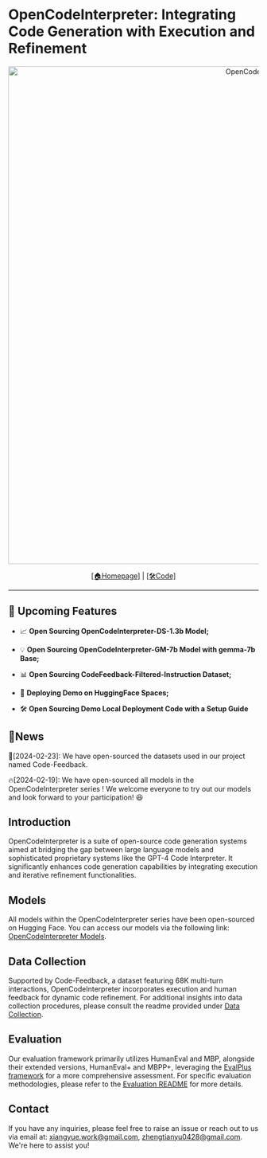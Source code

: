 # OpenCodeInterpreter: Integrating Code Generation with Execution and Refinement

<p align="center">
<img width="1000px" alt="OpenCodeInterpreter" src="https://opencodeinterpreter.github.io/static/images/figure1.png">
</p>
<p align="center">
  <a href="https://opencodeinterpreter.github.io/">[🏠Homepage]</a> 
  |
  <a href="https://github.com/OpenCodeInterpreter/OpenCodeInterpreter/">[🛠️Code]</a> 
</p>
<hr>

## 🌟 Upcoming Features

- 📈 **Open Sourcing OpenCodeInterpreter-DS-1.3b Model;** 

- 💡 **Open Sourcing OpenCodeInterpreter-GM-7b Model with gemma-7b Base;** 

- 📊 **Open Sourcing CodeFeedback-Filtered-Instruction Dataset;** 

- 🚀 **Deploying Demo on HuggingFace Spaces;** 

- 🛠️ **Open Sourcing Demo Local Deployment Code with a Setup Guide** 

## 🔔News
🚀[2024-02-23]: We have open-sourced the datasets used in our project named Code-Feedback.

🔥[2024-02-19]: We have open-sourced all models in the OpenCodeInterpreter series ! We welcome everyone to try out our models and look forward to your participation! 😆



## Introduction
OpenCodeInterpreter is a suite of open-source code generation systems aimed at bridging the gap between large language models and sophisticated proprietary systems like the GPT-4 Code Interpreter. It significantly enhances code generation capabilities by integrating execution and iterative refinement functionalities.

## Models
All models within the OpenCodeInterpreter series have been open-sourced on Hugging Face. You can access our models via the following link: [OpenCodeInterpreter Models](https://huggingface.co/collections/m-a-p/opencodeinterpreter-65d312f6f88da990a64da456).

## Data Collection
Supported by Code-Feedback, a dataset featuring 68K multi-turn interactions, OpenCodeInterpreter incorporates execution and human feedback for dynamic code refinement. 
For additional insights into data collection procedures, please consult the readme provided under [Data Collection](https://github.com/OpenCodeInterpreter/OpenCodeInterpreter/blob/main/data_collection/README.md).

## Evaluation
Our evaluation framework primarily utilizes HumanEval and MBP, alongside their extended versions, HumanEval+ and MBPP+, leveraging the [EvalPlus framework](https://github.com/evalplus/evalplus) for a more comprehensive assessment.
For specific evaluation methodologies, please refer to the [Evaluation README](https://github.com/OpenCodeInterpreter/OpenCodeInterpreter/blob/main/evaluation/README.md) for more details.

## Contact

If you have any inquiries, please feel free to raise an issue or reach out to us via email at: xiangyue.work@gmail.com, zhengtianyu0428@gmail.com. 
We're here to assist you!

